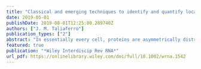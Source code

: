 ```yaml
---
title: "Classical and emerging techniques to identify and quantify localized RNAs"
date: 2019-05-01
publishDate: 2019-08-01T12:25:00.289740Z
authors: ["J. M. Taliaferro"]
publication_types: ["2"]
abstract: "In essentially every cell, proteins are asymmetrically distributed according to their function. For many genes, this protein sorting problem is solved by transporting RNA molecules encoding the protein, rather than the protein itself, to the desired subcellular location. The protein is then translated on-site to immediately produce a correctly localized protein. This strategy is widely used as thousands of RNAs localize to distinct locations across diverse cell types and species. One of the fundamental challenges to study this process is the determination of the subcellular spatial distribution of any given RNA. The number of tools available for the study of RNA localization, from classical and state-of-the-art methods for the visualization of individual RNA molecules within cells to the profiling of localized transcriptomes, is rapidly growing. These include imaging-based approaches, a variety of biochemical and mechanical fractionation techniques, and proximity-labeling methods. These procedures allow for both the detailed study of the molecular requirements for the localization of individual RNA molecules and computational studies of RNA transport on a genomic scale. Together, they have the ability to allow insight into the regulatory principles that govern the localization of diverse RNAs. These new techniques provide the framework for integrating our knowledge of the regulation of RNA localization with that of other posttranscriptional processes. This article is categorized under: RNA Export and Localization > RNA Localization RNA Interactions with Proteins and Other Molecules > Protein-RNA Interactions: Functional Implications RNA Methods > RNA Analyses in Cells."
featured: true
publication: "*Wiley Interdiscip Rev RNA*"
url_pdf: https://onlinelibrary.wiley.com/doi/full/10.1002/wrna.1542
---
```


